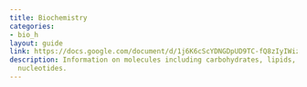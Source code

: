 ```yaml
---
title: Biochemistry
categories:
- bio_h
layout: guide
link: https://docs.google.com/document/d/1j6K6cScYDNGDpUD9TC-fQ8zIyIWizHcQ1sTus_0-Yio/
description: Information on molecules including carbohydrates, lipids, proteins, and
  nucleotides.
---
```


